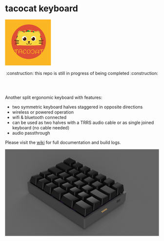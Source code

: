 # tacocat keyboard

<img src="assets/img/tacocat.png" width=150/>


<p align="center">
:construction: this repo is still in progress of being completed :construction:
</p>
<br>
<br>

Another split ergonomic keyboard with features:
- two symmetric keyboard halves staggered in opposite directions
- wireless or powered operation
- wifi & bluetooth connected
- can be used as two halves with a TRRS audio cable or as single joined keyboard (no cable needed)
- audio passthrough

Please visit the [wiki](https://github.com/ConstantinoSchillebeeckx/tacocat-keyboard/wiki) for full documentation and build logs.

<img src="assets/img/render_left.png" />
